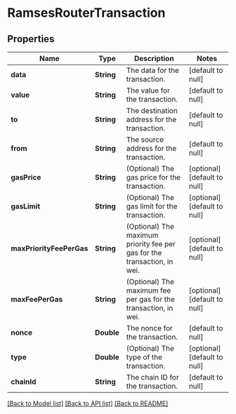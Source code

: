 # RamsesRouterTransaction
## Properties

| Name | Type | Description | Notes |
|------------ | ------------- | ------------- | -------------|
| **data** | **String** | The data for the transaction. | [default to null] |
| **value** | **String** | The value for the transaction. | [default to null] |
| **to** | **String** | The destination address for the transaction. | [default to null] |
| **from** | **String** | The source address for the transaction. | [default to null] |
| **gasPrice** | **String** | (Optional) The gas price for the transaction. | [optional] [default to null] |
| **gasLimit** | **String** | (Optional) The gas limit for the transaction. | [optional] [default to null] |
| **maxPriorityFeePerGas** | **String** | (Optional) The maximum priority fee per gas for the transaction, in wei. | [optional] [default to null] |
| **maxFeePerGas** | **String** | (Optional) The maximum fee per gas for the transaction, in wei. | [optional] [default to null] |
| **nonce** | **Double** | The nonce for the transaction. | [default to null] |
| **type** | **Double** | (Optional) The type of the transaction. | [optional] [default to null] |
| **chainId** | **String** | The chain ID for the transaction. | [default to null] |

[[Back to Model list]](../README.md#documentation-for-models) [[Back to API list]](../README.md#documentation-for-api-endpoints) [[Back to README]](../README.md)

